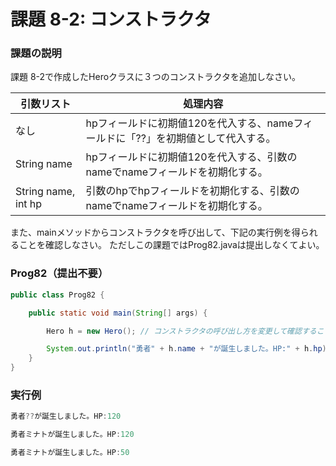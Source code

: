 # 課題 8-2: コンストラクタ

### 課題の説明
課題 8-2で作成したHeroクラスに３つのコンストラクタを追加しなさい。

| 引数リスト               | 処理内容                                           |
|---------------------|------------------------------------------------|
| なし                  | hpフィールドに初期値120を代入する、nameフィールドに「??」を初期値として代入する。 | 
| String name         | hpフィールドに初期値120を代入する、引数のnameでnameフィールドを初期化する。   | 
| String name, int hp | 引数のhpでhpフィールドを初期化する、引数のnameでnameフィールドを初期化する。   | 

また、mainメソッドからコンストラクタを呼び出して、下記の実行例を得られることを確認しなさい。
ただしこの課題ではProg82.javaは提出しなくてよい。

### Prog82（提出不要）
```java
public class Prog82 {

	public static void main(String[] args) {

		Hero h = new Hero(); // コンストラクタの呼び出し方を変更して確認すること 

		System.out.println("勇者" + h.name + "が誕生しました。HP:" + h.hp);
	}
}
```


### 実行例
```java
勇者??が誕生しました。HP:120
```

```java
勇者ミナトが誕生しました。HP:120
```

```java
勇者ミナトが誕生しました。HP:50
```